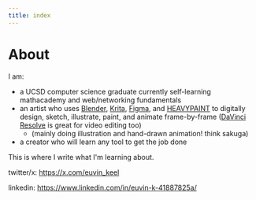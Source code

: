 ```yaml
---
title: index
---
```

# About
I am:
* a UCSD computer science graduate currently self-learning mathacademy and web/networking fundamentals
* an artist who uses [Blender](https://www.blender.org), [Krita](https://krita.org/en/), [Figma](https://www.figma.com), and [HEAVYPAINT](https://heavypaint.com) to digitally design, sketch, illustrate, paint, and animate frame-by-frame ([DaVinci Resolve](https://www.blackmagicdesign.com/products/davinciresolve/) is great for video editing too)
	* (mainly doing illustration and hand-drawn animation! think sakuga)
* a creator who will learn any tool to get the job done

This is where I write what I'm learning about.


twitter/x: https://x.com/euvin_keel

linkedin: https://www.linkedin.com/in/euvin-k-41887825a/
